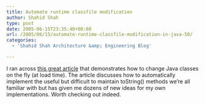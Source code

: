 ```yaml
---
title: Automate runtime classfile modification
author: Shahid Shah
type: post
date: 2005-06-15T23:35:40+00:00
url: /2005/06/15/automate-runtime-classfile-modification-in-java-50/
categories:
  - 'Shahid Shah Architecture &amp; Engineering Blog'

---
```

I ran across [this great article][1] that demonstrates how to change Java classes on the fly (at load time). The article discusses how to automatically implement the useful but difficult to maintain toString() methods we&#8217;re all familiar with but has given me dozens of new ideas for my own implementations. Worth checking out indeed.

 [1]: http://www-128.ibm.com/developerworks/library/j-cwt06075/index.html